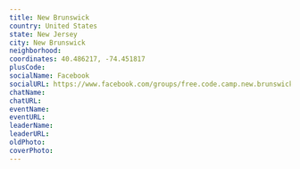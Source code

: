 ```yaml
---
title: New Brunswick
country: United States
state: New Jersey
city: New Brunswick
neighborhood: 
coordinates: 40.486217, -74.451817
plusCode:
socialName: Facebook
socialURL: https://www.facebook.com/groups/free.code.camp.new.brunswick.new.jersey
chatName:
chatURL:
eventName:
eventURL:
leaderName:
leaderURL:
oldPhoto: 
coverPhoto:
---
```

